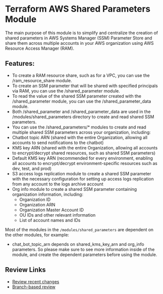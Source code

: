 # Terraform AWS Shared Parameters Module
The main purpose of this module is to simplify and centralize the creation of shared parameters in AWS Systems Manager (SSM) Parameter Store and share them across multiple accounts in your AWS organization using AWS Resource Access Manager (RAM).

## Features:
- To create a RAM resource share, such as for a VPC, you can use the /ram_resource_share module.
- To create an SSM parameter that will be shared with specified principals via RAM, you can use the /shared_parameter module.
- To read the value of the shared SSM parameter created with the /shared_parameter module, you can use the /shared_parameter_data module.
- Both /shared_parameter and /shared_parameter_data are used in the /modules/shared_parameters directory to create and read shared SSM parameters.
- You can use the /shared_parameters/* modules to create and read multiple shared SSM parameters across your organization, including:
- Chatbot topic ARN (shared with the entire Organization, allowing all accounts to send notifications to the chatbot)
- KMS key ARN (shared with the entire Organization, allowing all accounts to encrypt/decrypt shared resources, such as shared SSM parameters)
- Default KMS key ARN (recommended for every environment, enabling all accounts to encrypt/decrypt environment-specific resources such as dev, test, and prod)
- S3 access logs replication module to create a shared SSM parameter with the necessary configuration for setting up access logs replication from any account to the logs archive account
- Org info module to create a shared SSM parameter containing organization information, including:
  - Organization ID
  - Organization ARN
  - Organization Master Account ID
  - OU IDs and other relevant information
  - List of account names and IDs


Most of the modules in the `/modules/shared_parameters` are dependent on the other modules, for example:
  - chat_bot_topic_arn depends on shared_kms_key_arn and org_info parameters. 
So please make sure to see more information inside of the module, and create the dependent parameters before using the module.


## Review Links

- [Review recent changes](https://github.com/fivexl/terraform-aws-shared-parameters/compare/main@%7B7day%7D...main)
- [Branch-based review](https://github.com/fivexl/terraform-aws-shared-parameters/compare/review...main)